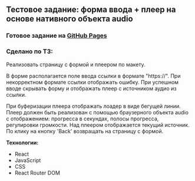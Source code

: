 ## Тестовое задание: форма ввода + плеер на основе нативного объекта audio
### Готовое задание на [GitHub Pages](https://morozovaan.github.io/open-media-test-task/#/ 'посмотреть задание на GitHub Pages')
### Сделано по ТЗ:
Реализовать страницу с формой и плеером по макету.

В форме располагается поле ввода ссылки в формате "https://". При некорректном формате ссылки отображать ошибку. При успешном вводе скрывать форму и отображать плеер с источником аудио из ссылки.

При буферизации плеера отображать лоадер в виде бегущей линии. Плеер должен быть реализован с помощью браузерного объекта audio с отображением: прогресса в секундах, полосы прогресса, регулировки громкости. Над плеером отображается текущий источник. По клику на кнопку 'Back' возвращать на страницу с формой.

__Технологии:__
- React
- JavaScript 
- CSS
- React Router DOM
